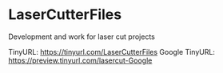 # LaserCutterFiles
Development and work for laser cut projects

TinyURL: https://tinyurl.com/LaserCutterFiles
Google TinyURL: https://preview.tinyurl.com/lasercut-Google
